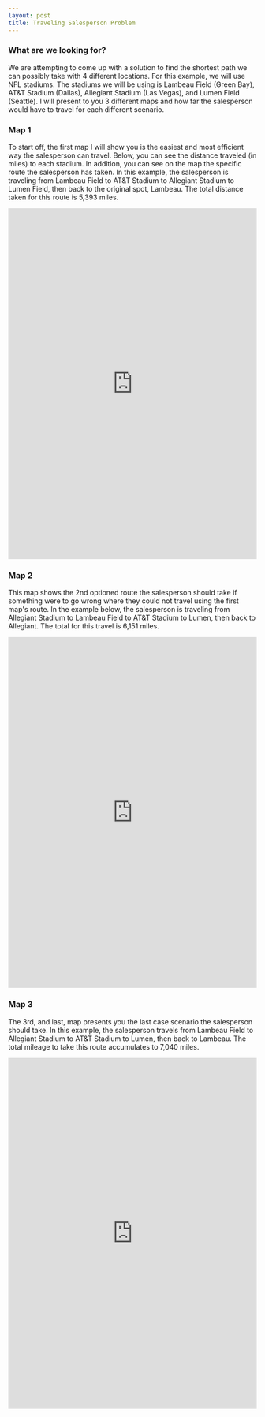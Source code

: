 ```yaml
---
layout: post
title: Traveling Salesperson Problem
---
```




### What are we looking for?

We are attempting to come up with a solution to find the shortest path we can possibly take with 4 different locations.  For this example, we will use NFL stadiums.  The stadiums we will be using is Lambeau Field (Green Bay), AT&T Stadium (Dallas), Allegiant Stadium (Las Vegas), and Lumen Field (Seattle).  I will present to you 3 different maps and how far the salesperson would have to travel for each different scenario.

### Map 1

To start off, the first map I will show you is the easiest and most efficient way the salesperson can travel. Below, you can see the distance traveled (in miles) to each stadium.  In addition, you can see on the map the specific route the salesperson has taken.  In this example, the salesperson is traveling from Lambeau Field to AT&T Stadium to Allegiant Stadium to Lumen Field, then back to the original spot, Lambeau.  The total distance taken for this route is 5,393 miles.

<iframe width="100%" height="712" frameborder="0"
  src="https://observablehq.com/embed/@jvennaro/traveling-salesperson-problem?cells=travel%2Cmap"></iframe>

### Map 2

This map shows the 2nd optioned route the salesperson should take if something were to go wrong where they could not travel using the first map's route.  In the example below, the salesperson is traveling from Allegiant Stadium to Lambeau Field to AT&T Stadium to Lumen, then back to Allegiant.  The total for this travel is 6,151 miles.

<iframe width="100%" height="712" frameborder="0"
  src="https://observablehq.com/embed/@jvennaro/traveling-salesperson-problem?cells=travel%2Cmap"></iframe>

### Map 3

The 3rd, and last, map presents you the last case scenario the salesperson should take.  In this example, the salesperson travels from Lambeau Field to Allegiant Stadium to AT&T Stadium to Lumen, then back to Lambeau.  The total mileage to take this route accumulates to 7,040 miles.

<iframe width="100%" height="712" frameborder="0"
  src="https://observablehq.com/embed/@jvennaro/traveling-salesperson-problem?cells=travel%2Cmap"></iframe>
